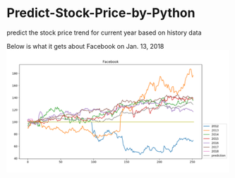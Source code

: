 # Predict-Stock-Price-by-Python
predict the stock price trend for current year based on history data

Below is what it gets about Facebook on Jan. 13, 2018
<img src='https://github.com/MiaToro/Predict-Stock-Price-by-Python/blob/master/Facebook.png' />
